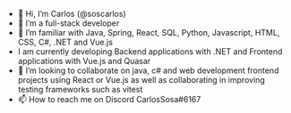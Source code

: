 - 👋 Hi, I’m Carlos (@soscarlos)
- 👀 I’m a full-stack developer
- 🌱 I’m familiar with Java, Spring, React, SQL, Python, Javascript, HTML, CSS, C#, .NET and Vue.js
- I am currently developing Backend applications with .NET and Frontend applications with Vue.js and Quasar
- 💞️ I’m looking to collaborate on java, c# and web development frontend projects using React or Vue.js as well as collaborating in improving testing frameworks such as vitest
- 📫 How to reach me on Discord CarlosSosa#6167

<!---
soscarlos/soscarlos is a ✨ special ✨ repository because its `README.md` (this file) appears on your GitHub profile.
You can click the Preview link to take a look at your changes.
--->
